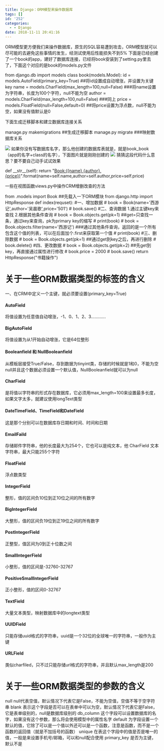 ```yaml
---
title: Django：ORM模型来操作数据库
tags: []
id: '252'
categories:
  - - Django
date: 2018-11-11 20:41:16
---
```


ORM模型更方便我们来操作数据库，原生的SQL容易遭到攻击，ORM模型就可以尽可能的去避免这些事情的发生，经测试使用后性能损失不到5% 下面是已经创建了一个book的app，建好了数据库连接，已经将book安装到了setting.py里去了，下面这个对应的是book的models.py文件

from django.db import models
class book(models.Model):
    id = models.AutoField(primary\_key=True)    ##将id设置成自动增涨，并设置为关键key
    name = models.CharField(max\_length=100,null=False)   ###将name设置为字符串，长度为100个字符，null不能为空
    author = models.CharField(max\_length=100,null=False)   ###同上
    price = models.FloatField(null=False,default=0)    ##将price设置为浮点数，null不能为空，如果没有值默认是0

下面生成迁移脚本和建立数据库连接关系

manage.py makemigrations ##生成迁移脚本
manage.py migrate ###映射数据库关系

![](https://post.332b.com/wp-content/uploads/2018/11/20181111174010.png) 如果你没有写数据库名字，那么他创建的数据库表就是，就是book\_book（app的名字+class的名字），下面图片就是刚刚创建的 ![](https://post.332b.com/wp-content/uploads/2018/11/20181111175828.png) 猜猜这段代码什么意思？要不要自己动手试试效果

def \_\_str\_\_(self):
    return "<Book:({name},{author},{price})>".format(name=self.name,author=self.author,price=self.price)

一些在视图函数views.py中操作CRM增删改查的方法

from .models import Book    ##先载入一下ORM模块
from django.http import HttpResponse
def index(requset):
    #一、增加数据
    # book = Book(name='西游记',author='吴晨歌',price='501')
    # book.save()
    #二、查询数据  1.通过主键key来查找   2.根据其他条件查询
    # book = Book.objects.get(pk=1)  ##get=只查找一条，通过key来查询，pk为primary key的缩写
    # print(book)
    # book = Book.objects.filter(name='西游记') ###通过其他条件查询，返回的是一个所有包含这个值的列表，可以在后面加个.first来获取第一个值
    # print(book)
    #三、删除数据
    # book = Book.objects.get(pk=1)  ##通过get到key之后，再进行删除
    # book.delete()
    #四、更改数据
    # book = Book.objects.get(pk=2)  ##先get到key，再直接通过属性进行修改
    # book.price = 2000
    # book.save()
    return HttpResponse("书籍操作")

# 关于一些ORM数据类型的标签的含义

一、在CRM中定义一个主键，就必须要设置(primary\_key=True)

#### AutoField

将值设置为任意值自动增涨，-1、0、1、2、3............

#### BigAutoField

将值设置为从1开始自动增涨，它是64位整形

#### Booleanfield 和 NullBooleanfield

从模板层接受True/False，存到数据为tinyint类，存储的时候就是1和0，不能为空null并且这个数据必须设置一个默认值，NullBooleanfield就可以为null

#### CharField

是将值以字符串的形式存在数据库，它必须用max\_length=100来设置最多长度，如果文字太多，就建议使用longText类型

#### DateTimeField、TimeField和DateField

这是那个分别可以在数据库存日期和时间、时间和日期

#### EmailFaild

存储邮件字符串，他的长度最大为254个，它也可以是纯文本，他 CharField 文本字符串，最大只能255个字符

#### FloatField

浮点数类型

#### IntegerField

整形，值的区间负10位到正10位之间的所有数字

#### BigIntegerField

大整形，值的区间负19位到正19位之间的所有数字

#### PostIntegerField

正整型，值区间为0到正十位数之间

#### SmallIntegerField

小整形，值的区间是-32760-32767

#### PositiveSmallIntegerField

正小整形，值的区间0-32767

#### TextField

大量文本类型，映射数据库中的longtext类型

#### UUIDField

只能存储uuid格式的字符串，uuid是一个32位的全球唯一的字符串，一般作为主键

#### URLField

类似charfiled，只不过只能存储url格式的字符串，并且默认max\_length是200

# 关于一些ORM数据类型的参数的含义

null null代表空值，默认情况下代表它是False，不能为空值，空值不等于空字符串 blank 表示这个字段是否可以在表单中可以为空，默认情况下代表它是False，它是表单级别的，null是数据库级别的 db\_column 这个字段可以设置数据库的名字，如果没有这个参数，那么将会使用模型中的属性名字 default 为字段设置一个默认的值，它除了可以是一个值以外还可以是一个函数，注意是函数，而不是一个函数的返回值（就是不加括号的函数） unique 在表这个字段中的值是否是唯一的值，一般是来设置手机号/邮箱，可以和null配合使用 primary\_key 是否为主键，默认不是